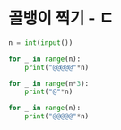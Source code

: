# 골뱅이 찍기 - ㄷ

```python
n = int(input())

for _ in range(n):
    print("@@@@@"*n)

for _ in range(n*3):
    print("@"*n)

for _ in range(n):
    print("@@@@@"*n)
```
